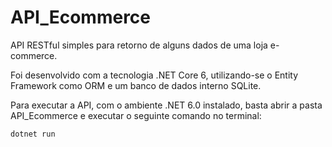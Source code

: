 # API_Ecommerce
API RESTful simples para retorno de alguns dados de uma loja e-commerce.

Foi desenvolvido com a tecnologia .NET Core 6, utilizando-se o Entity Framework como ORM e um banco de dados interno SQLite.

Para executar a API, com o ambiente .NET 6.0 instalado, basta abrir a pasta API_Ecommerce e executar o seguinte comando no terminal:
```
dotnet run
```
